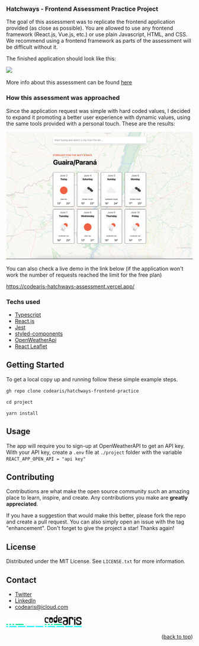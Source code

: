 <h3>Hatchways - Frontend Assessment Practice Project</h3>

  <p>
    The goal of this assessment was to replicate the frontend application provided (as close as
possible). You are allowed to use any frontend framework (React.js, Vue.js, etc.) or use
plain Javascript, HTML, and CSS. We recommend using a frontend framework as parts of the assessment will be difficult without it.
  </p>
  
 The finished application should look like this:

<img src="https://hatchways.notion.site/image/https%3A%2F%2Fs3-us-west-2.amazonaws.com%2Fsecure.notion-static.com%2Ff9224e62-3e6f-4a2a-9904-665a81e42c8e%2FScreenshot_from_2021-08-17_16-18-35.png?table=block&id=0aa4a239-668e-4ba2-b2ae-cfdba1014a0c&spaceId=6bb19204-9262-4b1f-9a9e-d450329fd633&width=2000&userId=&cache=v2" />

More info about this assessment can be found [here](https://hatchways.notion.site/hatchways/Front-End-Practice-Assessment-0a0723b34cae4e41912ff6bf5b7c2b77)

<!-- ABOUT THE PROJECT -->

### How this assessment was approached

Since the application request was simple with hard coded values, I decided to expand it promoting a better user experience with dynamic values, using the same tools provided with a personal touch. These are the results:

<img src="images/app.png" alt="App demo">

You can also check a live demo in the link below (if the application won't work the number of requests reached the limit for the free plan)

https://codearis-hatchways-assessment.vercel.app/

### Techs used

- [Typescript](https://www.typescriptlang.org/)
- [React.js](https://reactjs.org/)
- [Jest](https://jestjs.io/)
- [styled-components](https://styled-components.com/)
- [OpenWeatherApi](https://openweathermap.org/api)
- [React Leaflet](https://react-leaflet.js.org/)

<!-- GETTING STARTED -->

## Getting Started

To get a local copy up and running follow these simple example steps.

```
gh repo clone codearis/hatchways-frontend-practice
```

```
cd project
```

```
yarn install
```

<!-- USAGE EXAMPLES -->

## Usage

The app will require you to sign-up at OpenWeatherAPI to get an API key.
With your API key, create a `.env` file at `./project` folder with the variable `REACT_APP_OPEN_API = "api key"`

<!-- CONTRIBUTING -->

## Contributing

Contributions are what make the open source community such an amazing place to learn, inspire, and create. Any contributions you make are **greatly appreciated**.

If you have a suggestion that would make this better, please fork the repo and create a pull request. You can also simply open an issue with the tag "enhancement".
Don't forget to give the project a star! Thanks again!

<!-- LICENSE -->

## License

Distributed under the MIT License. See `LICENSE.txt` for more information.

<!-- CONTACT -->

## Contact

- [Twitter](https://twitter.com/codearis)
- [LinkedIn](https://www.linkedin.com/in/ariel-christmann/)
- codearis@icloud.com

<img src="https://github.com/codearis/codearis/blob/main/codearis.svg#gh-dark-mode-only" width="100" >
<img src="https://github.com/codearis/codearis/blob/main/codearis-lg.svg#gh-light-mode-only" width="100" >

<p align="right">(<a href="#top">back to top</a>)</p>

